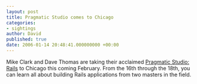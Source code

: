 ```yaml
---
layout: post
title: Pragmatic Studio comes to Chicago
categories:
- sightings
author: David
published: true
date: 2006-01-14 20:48:41.000000000 +00:00
---
```

<p>Mike Clark and Dave Thomas are taking their acclaimed <a href="http://pragmaticstudio.com/rails/index.html">Pragmatic Studio: Rails</a> to Chicago this coming February. From the 16th through the 18th, you can learn all about building Rails applications from two masters in the field.</p>